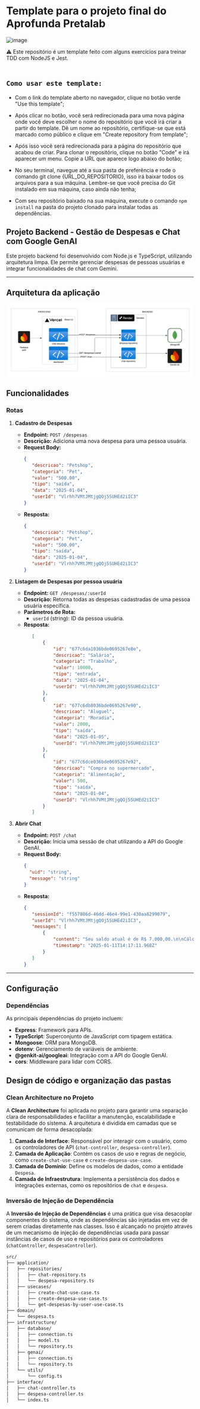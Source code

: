 # Template para o projeto final do Aprofunda Pretalab

![image](https://media2.giphy.com/media/D567hs4Dex0GEnAKOY/giphy.gif)
<aside>
⚠️ Este repositório é um template feito com alguns exercícios para treinar TDD com NodeJS e Jest.
</aside>

<br>

## `Como usar este template:`

- Com o link do template aberto no navegador, clique no botão verde "Use this template";

-  Após clicar no botão, você será redirecionada para uma nova página onde você deve escolher o nome do repositório que você irá criar a partir do template. Dê um nome ao repositório, certifique-se que está marcado como público e clique em "Create repository from template";

- Após isso você será redirecionada para a página do repositório que acabou de criar. Para clonar o repositório, clique no botão "Code" e irá aparecer um menu. Copie a URL que aparece logo abaixo do botão;

- No seu terminal, navegue até a sua pasta de preferência e rode o comando git clone {URL_DO_REPOSITORIO}, isso irá baixar todos os arquivos para a sua máquina. Lembre-se que você precisa do Git instalado em sua máquina, caso ainda não tenha;

- Com seu repositório baixado na sua máquina, execute o comando ``npm install`` na pasta do projeto clonado para instalar todas as dependências.


## Projeto Backend - Gestão de Despesas e Chat com Google GenAI

Este projeto backend foi desenvolvido com Node.js e TypeScript, utilizando arquitetura limpa. Ele permite gerenciar despesas de pessoas usuárias e integrar funcionalidades de chat com Gemini.

---
## Arquitetura da aplicação

![Descrição da Imagem](pretalab.png)


## Funcionalidades

### Rotas

1. **Cadastro de Despesas**  
   - **Endpoint:** `POST /despesas`  
   - **Descrição:** Adiciona uma nova despesa para uma pessoa usuária.  
   - **Request Body:**  
     ```json
     {
        "descricao": "Petshop",
        "categoria": "Pet",
        "valor": "500.00",
        "tipo": "saída",
        "data": "2025-01-04",
        "userId": "Vlrhh7VMtJMtjgQOj5SUHEd2iIC3"
     }
     ```
   - **Resposta:**  
     ```json
     {
        "descricao": "Petshop",
        "categoria": "Pet",
        "valor": "500.00",
        "tipo": "saída",
        "data": "2025-01-04",
        "userId": "Vlrhh7VMtJMtjgQOj5SUHEd2iIC3"
     }
     ```

2. **Listagem de Despesas por pessoa usuária**
   - **Endpoint:** `GET /despesas/:userId`  
   - **Descrição:** Retorna todas as despesas cadastradas de uma pessoa usuária específica.  
   - **Parâmetros de Rota:**  
     - `userId` (string): ID da pessoa usuária.  
   - **Resposta:**  
     ```json
        [
            {
                "id": "677c6da1036bde0695267e8e",
                "descricao": "Salário",
                "categoria": "Trabalho",
                "valor": 10000,
                "tipo": "entrada",
                "data": "2025-01-04",
                "userId": "Vlrhh7VMtJMtjgQOj5SUHEd2iIC3"
            },
            {
                "id": "677c6db8036bde0695267e90",
                "descricao": "Aluguel",
                "categoria": "Moradia",
                "valor": 2000,
                "tipo": "saída",
                "data": "2025-01-05",
                "userId": "Vlrhh7VMtJMtjgQOj5SUHEd2iIC3"
            },
            {
                "id": "677c6dce036bde0695267e92",
                "descricao": "Compra no supermercado",
                "categoria": "Alimentação",
                "valor": 500,
                "tipo": "saída",
                "data": "2025-01-04",
                "userId": "Vlrhh7VMtJMtjgQOj5SUHEd2iIC3"
            }
        ]
     ```

3. **Abrir Chat**  
   - **Endpoint:** `POST /chat`  
   - **Descrição:** Inicia uma sessão de chat utilizando a API do Google GenAI.  
   - **Request Body:**  
     ```json
     {
       "uid": "string",
       "message": "string"
     }
     ```
   - **Resposta:**  
     ```json
     {
        "sessionId": "f557886d-46dd-46e4-99e1-430aa8299079",
        "userId": "Vlrhh7VMtJMtjgQOj5SUHEd2iIC3",
        "messages": [
            {
                "content": "Seu saldo atual é de R$ 7.000,00.\n\nCálculo:\nEntrada total: R$ 10.000,00 (Salário)\nSaída total: R$ 2.000,00 (Aluguel) + R$ 500,00 (Supermercado) + R$ 500,00 (Petshop) = R$ 3.000,00\nSaldo: R$ 10.000,00 - R$ 3.000,00 = R$ 7.000,00\n",
                "timestamp": "2025-01-11T14:17:11.968Z"
            }
        ]
     }
     ```

---

## Configuração

### Dependências

As principais dependências do projeto incluem:

- **Express**: Framework para APIs.  
- **TypeScript**: Superconjunto de JavaScript com tipagem estática.  
- **Mongoose**: ORM para MongoDB.  
- **dotenv**: Gerenciamento de variáveis de ambiente.  
- **@genkit-ai/googleai**: Integração com a API do Google GenAI.  
- **cors**: Middleware para lidar com CORS.


## Design de código e organização das pastas

### Clean Architecture no Projeto

A **Clean Architecture** foi aplicada no projeto para garantir uma separação clara de responsabilidades e facilitar a manutenção, escalabilidade e testabilidade do sistema. A arquitetura é dividida em camadas que se comunicam de forma desacoplada:

1. **Camada de Interface**: Responsável por interagir com o usuário, como os controladores de API (`chat-controller`, `despesa-controller`).
2. **Camada de Aplicação**: Contém os casos de uso e regras de negócio, como `create-chat-use-case` e `create-despesa-use-case`.
3. **Camada de Domínio**: Define os modelos de dados, como a entidade `Despesa`.
4. **Camada de Infraestrutura**: Implementa a persistência dos dados e integrações externas, como os repositórios de `chat` e `despesa`.

### Inversão de Injeção de Dependência

A **Inversão de Injeção de Dependências** é uma prática que visa desacoplar componentes do sistema, onde as dependências são injetadas em vez de serem criadas diretamente nas classes. Isso é alcançado no projeto através de um mecanismo de injeção de dependências usada para passar instâncias de casos de uso e repositórios para os controladores (`chatController`, `despesaController`).

````
src/
├── application/
│   ├── repositories/
│   │   ├── chat-repository.ts
│   │   └── despesa-repository.ts
│   ├── usecases/
│   │   ├── create-chat-use-case.ts
│   │   ├── create-despesa-use-case.ts
│   │   └── get-despesas-by-user-use-case.ts
├── domain/
│   └── despesa.ts
├── infrastructure/
│   ├── database/
│   │   ├── connection.ts
│   │   ├── model.ts
│   │   └── repository.ts
│   ├── genai/
│   │   ├── connection.ts
│   │   └── repository.ts
│   └── utils/
│       └── config.ts
├── interface/
│   ├── chat-controller.ts
│   ├── despesa-controller.ts
│   └── index.ts

````
